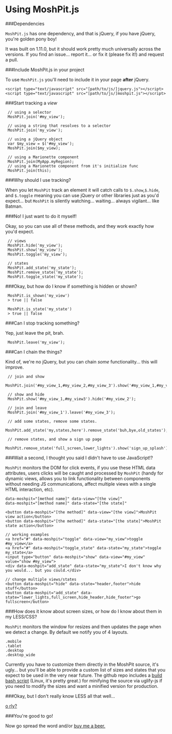 Using MoshPit.js
=============================

###Dependencies

`MoshPit.js` has one dependency, and that is jQuery, if you have jQuery, you're golden pony boy!

It was built on 1.11.0, but it should work pretty much universally across the versions.  If you 
find an issue... report it... or fix it (please fix it!) and request a pull.

###Include MoshPit.js in your project

To use `MoshPit.js` you'll need to include it in your page **after** jQuery.

    <script type="text/javascript" src="[path/to/js/]jquery.js"></script>
    <script type="text/javascript" src="[path/to/js/]moshpit.js"></script>


###Start tracking a *view*

     // using a selector
     MoshPit.join('#my_view');

     // using a string that resolves to a selector
     MoshPit.join('my_view');

     // using a jQuery object
     var $my_view = $('#my_view');
     MoshPit.join($my_view);

     // using a Marionette component
     MoshPit.join(MyApp.myRegion);
     // using a Marionette component from it's initialize func
     MoshPit.join(this);

###Why should I use tracking?

When you let `MoshPit` track an element it will catch calls to `$.show`,`$.hide`, and `$.toggle` meaning you can use jQuery or other libraries just as you'd expect... but `MoshPit` is silently watching... waiting... always vigilant... like Batman.

###No! I just want to do it myself!

Okay, so you can use all of these methods, and they work exactly how you'd expect.

     // views
     MoshPit.hide('my_view');
     MoshPit.show('my_view');
     MoshPit.toggle('my_view');

     // states
     MoshPit.add_state('my_state');
     MoshPit.remove_state('my_state');
     MoshPit.toggle_state('my_state');

###Okay, but how do I know if something is hidden or shown?

     MoshPit.is_shown('my_view') 
     > true || false

     MoshPit.is_state('my_state')
     > true || false

###Can I stop tracking something?

Yep, just leave the pit, brah.

     MoshPit.leave('my_view');

###Can I chain the things?

Kind of, we're no jQuery, but you can chain *some* functionality... this will improve.

     // join and show
     MoshPit.join('#my_view_1,#my_view_2,#my_view_3').show('#my_view_1,#my_view_3');
     
     // show and hide
     MoshPit.show('#my_view_1,#my_view3').hide('#my_view_2');
     
     // join and leave
     MoshPit.join('#my_view_1').leave('#my_view_3');
     
     // add some states, remove some states.
     MoshPit.add_state('my,states,here').remove_state('buh,bye,old_states');
     
     // remove states, and show a sign up page
     MoshPit.remove_state('full_screen,lower_lights').show('sign_up_splash');

###Wait a second, I thought you said I didn't have to use JavaScript!?

`MoshPit` monitors the DOM for click events, if you use these HTML data attributes, users clicks will be caught and processed 
by `MoshPit` (handy for dynamic views, allows you to link functionality between components without needing JS communications, affect multiple views with a single HTML interaction, etc).

`data-moshpit="[method name]" data-view="[the view]"`  
`data-moshpit="[method name]" data-state="[the state]"`  

    <button data-moshpit="[the method]" data-view="[the view]">MoshPit view action</button>
    <button data-moshpit="[the method]" data-state="[the state]">MoshPit state action</button>

    // working examples
    <a href="#" data-moshpit="toggle" data-view="my_view">toggle #my_view</a>
    <a href="#" data-moshpit="toggle_state" data-state="my_state">toggle my_state</a>
    <input type="button" data-moshpit="show" data-view="#my_view" value="show #my_view">
    <div data-moshpit="add_state" data-state="my_state">I don't know why you would... but you could.</div>
    
    // change multiple views/states
    <button data-moshpit="hide" data-state="header,footer">hide stuff</button>
    <button data-moshpit="add_state" data-state="lower_lights,full_screen,hide_header,hide_footer">go fullscreen</button>

###How does it know about screen sizes, or how do I know about them in my LESS/CSS?

`MoshPit` monitors the window for resizes and then updates the page when we detect a change.
By default we notify you of 4 layouts.

    .mobile
    .tablet
    .desktop
    .desktop_wide

Currently you have to customize them directly in the MoshPit source, it's ugly... but you'll be able to provide a custom list of sizes and states that you expect to be used in the very near future.  The github repo includes a [build bash script](https://github.com/chadillac/MoshPit.js/tree/master/build) (Linux, it's pretty great.) for minifying the source via uglify-js if you need to modify the sizes and want a minified version for production.

###Okay, but I don't really know LESS all that well...

[o rly?](http://lesscss.org/)

###You're good to go!

Now go spread the word and/or [buy me a beer.](https://www.gittip.com/chadillac/)
